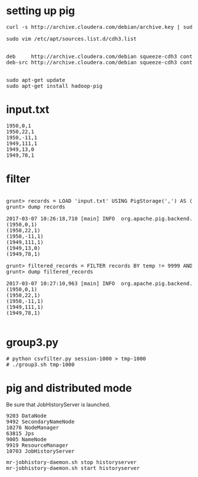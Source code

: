 # setting up pig

<pre>
curl -s http://archive.cloudera.com/debian/archive.key | sudo apt-key add - 

sudo vim /etc/apt/sources.list.d/cdh3.list <br>
<xamp>
deb     http://archive.cloudera.com/debian squeeze-cdh3 contrib
deb-src http://archive.cloudera.com/debian squeeze-cdh3 contrib
</xamp>

sudo apt-get update 
sudo apt-get install hadoop-pig 
</pre>

# input.txt

<pre>
1950,0,1
1950,22,1
1950,-11,1
1949,111,1
1949,13,0
1949,78,1
</pre>

# filter

<pre>

grunt> records = LOAD 'input.txt' USING PigStorage(',') AS (year:chararray, temp:int, quality:int);
grunt> dump records

2017-03-07 10:26:18,710 [main] INFO  org.apache.pig.backend.hadoop.executionengine.util.MapRedUtil - Total input paths to process : 1
(1950,0,1)
(1950,22,1)
(1950,-11,1)
(1949,111,1)
(1949,13,0)
(1949,78,1)

grunt> filtered_records = FILTER records BY temp != 9999 AND quality == 1;
grunt> dump filtered_records

2017-03-07 10:27:10,963 [main] INFO  org.apache.pig.backend.hadoop.executionengine.util.MapRedUtil - Total input paths to process : 1
(1950,0,1)
(1950,22,1)
(1950,-11,1)
(1949,111,1)
(1949,78,1)

</pre>

# group3.py

<pre>
# python csvfilter.py session-1000 > tmp-1000 
# ./group3.sh tmp-1000
</pre>

# pig and distributed mode

Be sure that JobHistoryServer is launched.

<pre>
9203 DataNode
9492 SecondaryNameNode
10276 NodeManager
63815 Jps
9005 NameNode
9919 ResourceManager
10703 JobHistoryServer
</pre>

<pre>
mr-jobhistory-daemon.sh stop historyserver
mr-jobhistory-daemon.sh start historyserver
</pre>